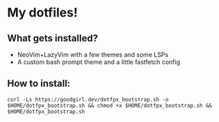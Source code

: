 # My dotfiles!

## What gets installed?
- NeoVim+LazyVim with a few themes and some LSPs
- A custom bash prompt theme and a little fastfetch config

## How to install:
```curl -Ls https://goodgirl.dev/dotfpx_bootstrap.sh -o $HOME/dotfpx_bootstrap.sh && chmod +x $HOME/dotfpx_bootstrap.sh && $HOME/dotfpx_bootstrap.sh```
